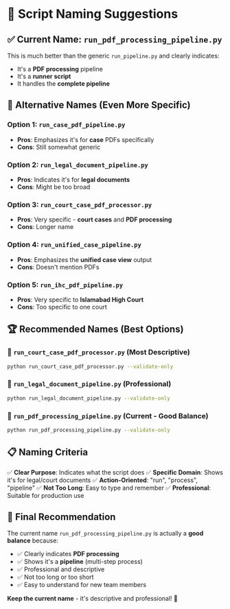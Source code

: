 # 📝 Script Naming Suggestions

## ✅ **Current Name: `run_pdf_processing_pipeline.py`**

This is much better than the generic `run_pipeline.py` and clearly indicates:
- It's a **PDF processing** pipeline
- It's a **runner script**
- It handles the **complete pipeline**

## 🎯 **Alternative Names (Even More Specific)**

### **Option 1: `run_case_pdf_pipeline.py`**
- **Pros**: Emphasizes it's for **case** PDFs specifically
- **Cons**: Still somewhat generic

### **Option 2: `run_legal_document_pipeline.py`**
- **Pros**: Indicates it's for **legal documents**
- **Cons**: Might be too broad

### **Option 3: `run_court_case_pdf_processor.py`**
- **Pros**: Very specific - **court cases** and **PDF processing**
- **Cons**: Longer name

### **Option 4: `run_unified_case_pipeline.py`**
- **Pros**: Emphasizes the **unified case view** output
- **Cons**: Doesn't mention PDFs

### **Option 5: `run_ihc_pdf_pipeline.py`**
- **Pros**: Very specific to **Islamabad High Court**
- **Cons**: Too specific to one court

## 🏆 **Recommended Names (Best Options)**

### **🥇 `run_court_case_pdf_processor.py`** (Most Descriptive)
```bash
python run_court_case_pdf_processor.py --validate-only
```

### **🥈 `run_legal_document_pipeline.py`** (Professional)
```bash
python run_legal_document_pipeline.py --validate-only
```

### **🥉 `run_pdf_processing_pipeline.py`** (Current - Good Balance)
```bash
python run_pdf_processing_pipeline.py --validate-only
```

## 📋 **Naming Criteria**

✅ **Clear Purpose**: Indicates what the script does
✅ **Specific Domain**: Shows it's for legal/court documents
✅ **Action-Oriented**: "run", "process", "pipeline"
✅ **Not Too Long**: Easy to type and remember
✅ **Professional**: Suitable for production use

## 🎯 **Final Recommendation**

The current name `run_pdf_processing_pipeline.py` is actually a **good balance** because:
- ✅ Clearly indicates **PDF processing**
- ✅ Shows it's a **pipeline** (multi-step process)
- ✅ Professional and descriptive
- ✅ Not too long or too short
- ✅ Easy to understand for new team members

**Keep the current name** - it's descriptive and professional! 🎉
